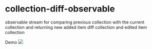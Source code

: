 # collection-diff-observable
observable stream for comparing previous collection with the current collection and returning new added item diff collection and edited item collection

Demo
<img src="http://g.recordit.co/RFscY7TlB2.gif" />

